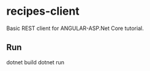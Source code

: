 # recipes-client
Basic REST client for ANGULAR-ASP.Net Core tutorial.

## Run
dotnet build
dotnet run
